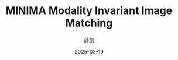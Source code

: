 ---
layout: post
title: "MINIMA Modality Invariant Image Matching"
date: 2025-03-19
author: "薛凯"
excerpt: "本研究提出了一种基于检索增强的动态提示调整方法，用于解决不完整数据场景下的自然语言处理任务，提高了模型在缺失信息情况下的性能。"
paper_url: "https://arxiv.org/abs/2412.19412"
---